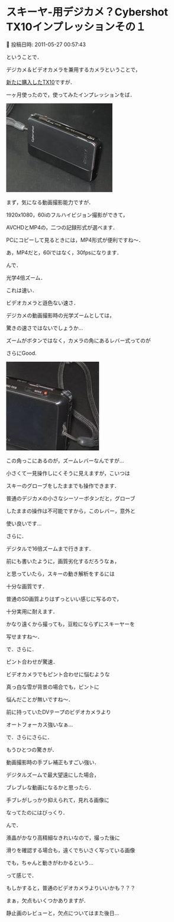 # スキーヤ-用デジカメ？Cybershot　TX10インプレッションその１

📅 投稿日時: 2011-05-27 00:57:43

ということで．





デジカメ＆ビデオカメラを兼用するカメラということで，


[新たに購入したTX10](edc461a9f1ae90e7a790c71fb3597b618.md)ですが．


一ヶ月使ったので，使ってみたインプレッションをば．




![e53e8068c610fed332f71f038df61fcf.jpg](images/e53e8068c610fed332f71f038df61fcf.jpg)







まず，気になる動画撮影能力ですが．





1920x1080，60iのフルハイビジョン撮影ができて，


AVCHDとMP4の，二つの記録形式が選べます．


PCにコピーして見るときには，MP4形式が便利ですね～．


あ，MP4だと，60iではなく，30fpsになります．





んで．


光学4倍ズーム．


これは速い．


ビデオカメラと遜色ない速さ．


デジカメの動画撮影時の光学ズームとしては，


驚きの速さではないでしょうか…





ズームがボタンではなく，カメラの角にあるレバー式ってのが


さらにGood.




![a718354b8e1cdafccbebbdaac7d08a02.jpg](images/a718354b8e1cdafccbebbdaac7d08a02.jpg)




この角っこにあるのが，ズームレバーなんですが…


小さくて一見操作しにくそうに見えますが，こいつは


スキーのグローブをしたままでも操作できます．


普通のデジカメの小さなシーソーボタンだと，グローブ


したままの操作は不可能ですから，このレバー，意外と


使い良いです…





さらに．


デジタルで16倍ズームまで行きます．


前にも書いたように，画質劣化するだろうなぁ，


と思っていたら，スキーの動き解析をするには


十分な画質です．


普通のSD画質よりはずっといい感じに写るので，


十分実用に耐えます．


かなり遠くから撮っても，豆粒にならずにスキーヤーを


写せますね～．





で．さらに．


ピント合わせが驚速．


ビデオカメラでもピント合わせに悩むような


真っ白な雪が背景の場合でも，ピントに


悩んだことが無いですね～．


前に持っていたDVテープのビデオカメラより


オートフォーカス強いなぁ…





で．さらにさらに．


もうひとつの驚きが．


動画撮影時の手ブレ補正もすごい強い．


デジタルズームで最大望遠にした場合，


ブレブレな動画になるかと思ったら．


手ブレがしっかり抑えられて，見れる画像に


なってたのにはびっくり．





んで．


液晶がかなり高精細なきれいなので，撮った後に


滑りを確認する場合も，遠くでちいさく写っている画像


でも，ちゃんと動きがわかるという…





って感じで．


もしかすると，普通のビデオカメラよりいいかも？？？





まぁ，欠点もいくつかありますが．





静止画のレビューと，欠点についてはまた後日…
